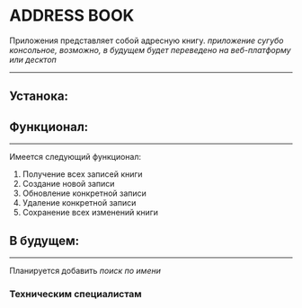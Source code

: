 # ADDRESS BOOK

Приложения представляет собой адресную книгу.
*приложение сугубо консольное, возможно, в будущем будет переведено на
веб-платформу или десктоп*


***

## **Устанока:**

## **Функционал:**

***
Имеется следующий функционал:

1. Получение всех записей книги
2. Создание новой записи
3. Обновление конкретной записи
4. Удаление конкретной записи
5. Сохранение всех изменений книги


## **В будущем:**

***

Планируется добавить *поиск по имени*


### **Техническим специалистам**

